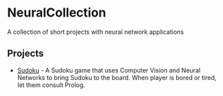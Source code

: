 # NeuralCollection
A collection of short projects with neural network applications

## Projects
- [Sudoku](Sudoku) - A Sudoku game that uses Computer Vision and Neural Networks to bring Sudoku to the board. When player is bored or tired, let them consult Prolog.

